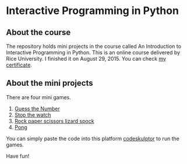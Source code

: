 # Interactive Programming in Python

## About the course
The repository holds mini projects in the course called An Introduction to Interactive Programming in Python. This is an online course delivered by Rice University. I finished it on August 29, 2015. You can check [my certificate](https://www.coursera.org/account/accomplishments/records/kctz6QXtwxBFLvez).

## About the mini projects
There are four mini games.
1. [Guess the Number](https://github.com/br1anu/interactive_programming_in_python/blob/master/guess-the-number-game.py)
2. [Stop the watch](https://github.com/br1anu/interactive_programming_in_python/blob/master/stopwatch-game.py)
3. [Rock paper scissors lizard spock](https://github.com/br1anu/interactive_programming_in_python/blob/master/rock-paper-scissors-lizard-spock-game.py)
4. [Pong](https://github.com/br1anu/interactive_programming_in_python/blob/master/pong-game.py)

You can simply paste the code into this platform [codeskulptor](http://www.codeskulptor.org) to run the games. 

Have fun!

